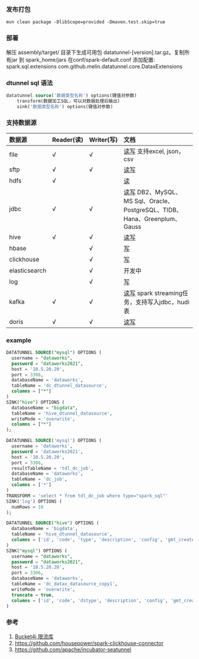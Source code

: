 ### 发布打包
```
mvn clean package -DlibScope=provided -Dmaven.test.skip=true
```

### 部署

解压 assembly/target/ 目录下生成可用包 datatunnel-[version].tar.gz。复制所有jar 到 spark_home/jars 
在conf/spark-default.conf 添加配置: spark.sql.extensions com.github.melin.datatunnel.core.DataxExtensions

### dtunnel sql 语法
```sql
datatunnel source('数据类型名称') options(键值对参数) 
    transform(数据加工SQL，可以对数据处理后输出)
    sink('数据类型名称') options(键值对参数)
```

### 支持数据源

| 数据源           | Reader(读)  | Writer(写)    | 文档                                            |
|:--------------|:-----------| :------      |:----------------------------------------------|
| file          | √          | √            | [读写](doc/file.md) 支持excel, json，csv               |
| sftp          | √          | √            | [读写](doc/sftp.md)                                 |
| hdfs          | √          |              | [读](doc/hdfs.md)                                  |
| jdbc          | √          | √            | [读写](doc/jdbc.md) DB2、MySQL、MS Sql、Oracle、PostgreSQL、TIDB、Hana、Greenplum、Gauss                                 |
| hive          | √          | √            | [读写](doc/hive.md)                                 |
| hbase         |            | √            | [写](doc/hbase.md)                                 |
| clickhouse    |            | √            | [写](doc/clickhouse.md)                            |
| elasticsearch |            | √            | 开发中                                           |
| log           |            | √            | [写](doc/log.md)                                   |
| kafka         | √          | √            | [读写](doc/kafka.md) spark streaming任务，支持写入jdbc，hudi表 |
| doris         | √          | √            | [读写](doc/doris.md)                                |

### example
```sql
DATATUNNEL SOURCE("mysql") OPTIONS (
  username = "dataworks",
  password = "dataworks2021",
  host = '10.5.20.20',
  port = 3306,
  databaseName = 'dataworks',
  tableName = 'dc_dtunnel_datasource',
  columns = ["*"]
)
SINK("hive") OPTIONS (
  databaseName = "bigdata",
  tableName = 'hive_dtunnel_datasource',
  writeMode = 'overwrite',
  columns = ["*"]
);

DATATUNNEL SOURCE('mysql') OPTIONS (
  username = 'dataworks',
  password = 'dataworks2021',
  host = '10.5.20.20',
  port = 3306,
  resultTableName = 'tdl_dc_job',
  databaseName = 'dataworks',
  tableName = 'dc_job',
  columns = ['*']
)
TRANSFORM = 'select * from tdl_dc_job where type="spark_sql"'
SINK('log') OPTIONS (
  numRows = 10
);

DATATUNNEL SOURCE("hive") OPTIONS (
  databaseName = 'bigdata',
  tableName = 'hive_dtunnel_datasource',
  columns = ['id', 'code', 'type', 'description', 'config', 'gmt_created', 'gmt_modified', 'creater', 'modifier']
)
SINK("mysql") OPTIONS (
  username = "dataworks",
  password = "dataworks2021",
  host = '10.5.20.20',
  port = 3306,
  databaseName = 'dataworks',
  tableName = 'dc_datax_datasource_copy1',
  writeMode = 'overwrite',
  truncate = true,
  columns = ['id', 'code', 'dstype', 'description', 'config', 'gmt_created', 'gmt_modified', 'creater', 'modifier']
)
```

### 参考

1. [Bucket4j 限流库](https://github.com/vladimir-bukhtoyarov/bucket4j)
2. https://github.com/housepower/spark-clickhouse-connector
3. https://github.com/apache/incubator-seatunnel
